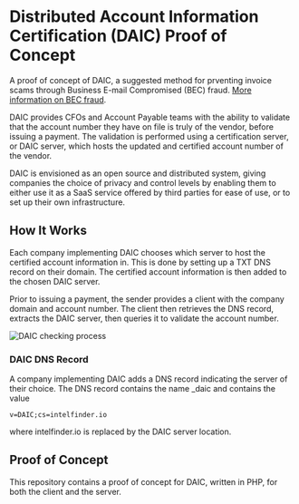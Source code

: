 # Distributed Account Information Certification (DAIC) Proof of Concept

A proof of concept of DAIC, a suggested method for prventing invoice scams through Business E-mail Compromised (BEC) fraud. [More information on BEC fraud](https://www.fbi.gov/scams-and-safety/common-scams-and-crimes/business-email-compromise).

DAIC provides CFOs and Account Payable teams with the ability to validate that the account number they have on file is truly of the vendor, before issuing a payment.
The validation is performed using a certification server, or DAIC server, which hosts the updated and certified account number of the vendor.

DAIC is envisioned as an open source and distributed system, giving companies the choice of privacy and control levels by enabling them to either use it as a SaaS service offered by third parties for ease of use, or to set up their own infrastructure.

## How It Works

Each company implementing DAIC chooses which server to host the certified account information in. This is done by setting up a TXT DNS record on their domain. 
The certified account information is then added to the chosen DAIC server.

Prior to issuing a payment, the sender provides a client with the company domain and account number. The client then retrieves the DNS record, extracts the DAIC server, then queries it to validate the account number.

![DAIC checking process](https://intelfinder.io/wp-content/uploads/2021/02/daic.png)

### DAIC DNS Record

A company implementing DAIC adds a DNS record indicating the server of their choice. 
The DNS record contains the name _daic and contains the value

```v=DAIC;cs=intelfinder.io```

where intelfinder.io is replaced by the DAIC server location.

## Proof of Concept

This repository contains a proof of concept for DAIC, written in PHP, for both the client and the server.
